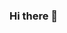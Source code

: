 ### Hi there 👋

<!--
**Fkie01/Fkie01** is a ✨ _special_ ✨ repository because its `README.md` (this file) appears on your GitHub profile.

Here are some ideas to get you started:

- 🔭 I’m currently studying at Satit pattana secondary school
- 🌱 I’m currently learning python and javascript
- 📫 How to reach me: Somw over the rainbow
- 😄 Pronouns: He
- ⚡ Fun fact: ...
-->
